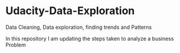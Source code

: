 # Udacity-Data-Exploration
Data Cleaning, Data exploration, finding trends and Patterns

In this repository I am updating the steps taken to analyze a business Problem
